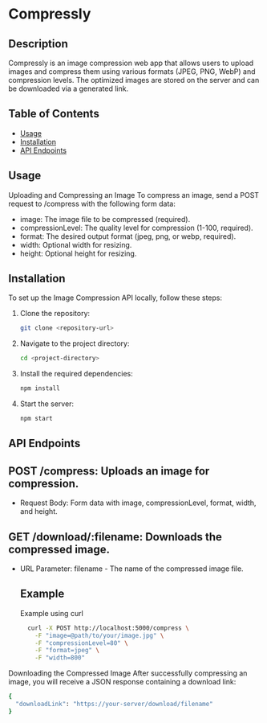 # Compressly

## Description
Compressly is an image compression web app that allows users to upload images and compress them using various formats (JPEG, PNG, WebP) and compression levels. The optimized images are stored on the server and can be downloaded via a generated link.

## Table of Contents
- [Usage](#usage)
- [Installation](#installation)
- [API Endpoints](#api-endpoints)

## Usage
Uploading and Compressing an Image
To compress an image, send a POST request to /compress with the following form data:
- image: The image file to be compressed (required).
- compressionLevel: The quality level for compression (1-100, required).
- format: The desired output format (jpeg, png, or webp, required).
- width: Optional width for resizing.
- height: Optional height for resizing.

## Installation

To set up the Image Compression API locally, follow these steps:

1. Clone the repository:
   ```bash
   git clone <repository-url>

2. Navigate to the project directory:
   ```bash
   cd <project-directory>

3. Install the required dependencies:
   ```bash
   npm install

4. Start the server:
   ```bash
   npm start

## API Endpoints
## POST /compress: Uploads an image for compression.
- Request Body: Form data with image, compressionLevel, format, width, and height.
## GET /download/:filename: Downloads the compressed image.
- URL Parameter: filename - The name of the compressed image file.

  ## Example
  Example using curl
  ```bash
    curl -X POST http://localhost:5000/compress \
      -F "image=@path/to/your/image.jpg" \
      -F "compressionLevel=80" \
      -F "format=jpeg" \
      -F "width=800"

Downloading the Compressed Image
After successfully compressing an image, you will receive a JSON response containing a download link:
```bash
{
  "downloadLink": "https://your-server/download/filename"
}
